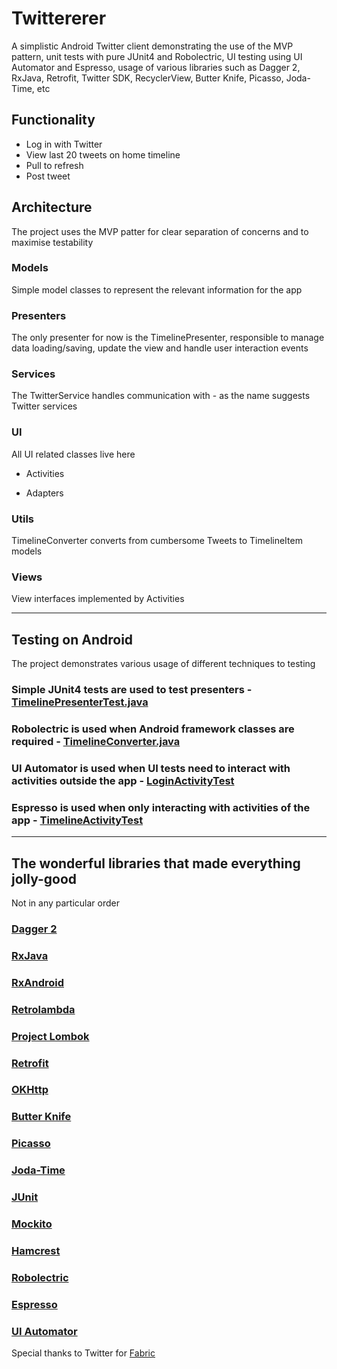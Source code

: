 # Twittererer

A simplistic Android Twitter client demonstrating the use of the MVP pattern, unit tests with pure JUnit4 and Robolectric, UI testing using UI Automator and Espresso, usage of various libraries such as Dagger 2, RxJava, Retrofit, Twitter SDK, RecyclerView, Butter Knife, Picasso, Joda-Time, etc

## Functionality
- Log in with Twitter
- View last 20 tweets on home timeline
- Pull to refresh
- Post tweet

## Architecture

The project uses the MVP patter for clear separation of concerns and to maximise testability

### Models

Simple model classes to represent the relevant information for the app

### Presenters

The only presenter for now is the TimelinePresenter, responsible to manage data loading/saving, update the view and handle user interaction events

### Services

The TwitterService handles communication with - as the name suggests Twitter services

### UI

All UI related classes live here

- Activities

- Adapters

### Utils

TimelineConverter converts from cumbersome Tweets to TimelineItem models

### Views

View interfaces implemented by Activities

----

## Testing on Android

The project demonstrates various usage of different techniques to testing

### Simple JUnit4 tests are used to test presenters - [TimelinePresenterTest.java](https://github.com/zfoltin/twittererer/blob/master/app/src/test/java/com/crowdmix/twittererer/presenters/TimelinePresenterTest.java)

### Robolectric is used when Android framework classes are required - [TimelineConverter.java](https://github.com/zfoltin/twittererer/blob/master/app/src/test/java/com/crowdmix/twittererer/utils/TimelineConverterTest.java)

### UI Automator is used when UI tests need to interact with activities outside the app - [LoginActivityTest](https://github.com/zfoltin/twittererer/blob/master/app/src/androidTest/java/com/crowdmix/twittererer/ui/activities/LoginActivityTest.java)

### Espresso is used when only interacting with activities of the app - [TimelineActivityTest](https://github.com/zfoltin/twittererer/blob/master/app/src/androidTest/java/com/crowdmix/twittererer/ui/activities/TimelineActivityTest.java)

----

## The wonderful libraries that made everything jolly-good

Not in any particular order

### [Dagger 2](http://google.github.io/dagger/)
### [RxJava](https://github.com/ReactiveX/RxJava)
### [RxAndroid](https://github.com/ReactiveX/RxAndroid)
### [Retrolambda](https://github.com/evant/gradle-retrolambda)
### [Project Lombok](https://projectlombok.org/)
### [Retrofit](http://square.github.io/retrofit/)
### [OKHttp](http://square.github.io/okhttp/)
### [Butter Knife](http://jakewharton.github.io/butterknife/)
### [Picasso](http://square.github.io/picasso/)
### [Joda-Time](http://www.joda.org/joda-time/)
### [JUnit](http://junit.org/)
### [Mockito](http://mockito.org/)
### [Hamcrest](http://hamcrest.org/)
### [Robolectric](http://robolectric.org/)
### [Espresso](https://developer.android.com/tools/testing-support-library/index.html#Espresso)
### [UI Automator](https://developer.android.com/tools/testing-support-library/index.html#UIAutomator)


Special thanks to Twitter for [Fabric](https://fabric.io)
